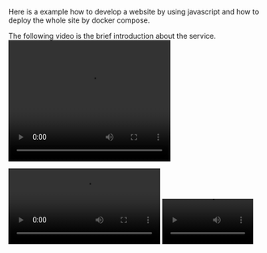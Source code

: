 Here is a example how to develop a website by using javascript and how to deploy the whole site by docker compose. 

The following video is the brief introduction about the service.
<video width="320" height="240" controls>
  <source src="introduction/introduction.mp4" type="video/mp4">
</video>

![](introduction/introduction.mp4)
<video src='./introduction/introduction.mp4' width=180/>
